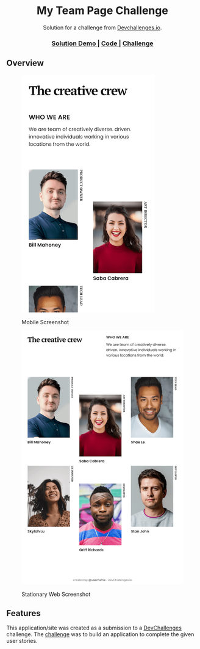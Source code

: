 <h1 align="center">My Team Page Challenge</h1>

<div align="center">
   Solution for a challenge from  <a href="http://devchallenges.io" target="_blank">Devchallenges.io</a>.
</div>

<div align="center">
  <h3>
    <a href="https://donsuhr.github.io/kata/devchallenges.io/02_my-team-page/">
      Solution Demo
    </a>
    <span> | </span>
    <a href="https://github.com/donsuhr/kata/tree/main/src/devchallenges.io/02_my-team-page">
      Code
    </a>
    <span> | </span>
    <a href="https://devchallenges.io/challenges/hhmesazsqgKXrTkYkt0U">
      Challenge
    </a>
  </h3>
</div>

## Overview

<figure>

![mobile web screenshot](https://raw.githubusercontent.com/donsuhr/kata/main/src/devchallenges.io/02_my-team-page/img/localhost_8080_devchallenges.io_02_my-team-page_MW.png)

<figcaption>Mobile Screenshot</figcaption>
</figure>

<figure>

![stationary web screenshot](https://raw.githubusercontent.com/donsuhr/kata/main/src/devchallenges.io/02_my-team-page/img/localhost_8080_devchallenges.io_02_my-team-page_SW.png)

<figcaption>Stationary Web Screenshot</figcaption>
</figure>

## Features

This application/site was created as a submission to a
[DevChallenges](https://devchallenges.io/challenges) challenge. The
[challenge](https://devchallenges.io/challenges/hhmesazsqgKXrTkYkt0U) was to
build an application to complete the given user stories.
